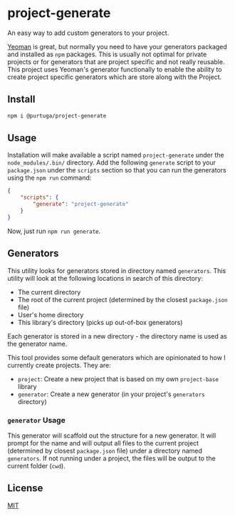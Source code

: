 # project-generate
An easy way to add custom generators to your project.

[Yeoman](https://yeoman.io/) is great, but normally you need to have your generators packaged and installed as `npm` packages. This is usually not optimal for private projects or for generators that are project specific and not really reusable. This project uses Yeoman's generator functionally to enable the ability to create project specific generators which are store along with the Project.

## Install

```bash
npm i @purtuga/project-generate
```

## Usage
Installation will make available a script named `project-generate` under the `node_modules/.bin/` directory. Add the following `generate` script to your `package.json` under the `scripts` section so that you can run the generators using the `npm run` command:

```JSON
{
    "scripts": {
        "generate": "project-generate"
    }
}
```

Now, just run `npm run generate`.


## Generators
This utility looks for generators stored in directory named `generators`. This utility will look at the following locations in search of this directory:

- The current directory
- The root of the current project (determined by the closest `package.json` file)
- User's home directory
- This library's directory (picks up out-of-box generators)


Each generator is stored in a new directory - the directory name is used as the generator name. 

This tool provides some default generators which are opinionated to how I currently create projects. They are:

-   `project`: Create a new project that is based on my own `project-base` library
-   `generator`: Create a new generator (in your project's `generators` directory)


### `generator` Usage
This generator will scaffold out the structure for a new generator. It will prompt for the name and will output all files to the current project (determined by closest `package.json` file) under a directory named `generators`. If not running under a project, the files will be output to the current folder (`cwd`).


## License

[MIT](./LICENSE)

